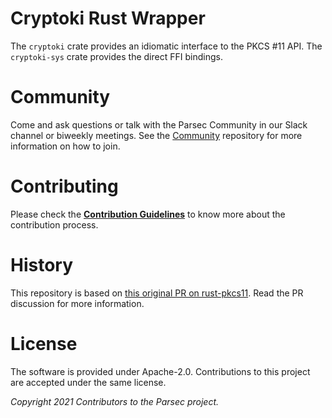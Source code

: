 # Cryptoki Rust Wrapper

The `cryptoki` crate provides an idiomatic interface to the PKCS #11 API.
The `cryptoki-sys` crate provides the direct FFI bindings.

# Community

Come and ask questions or talk with the Parsec Community in our Slack channel or biweekly meetings.
See the [Community](https://github.com/parallaxsecond/community) repository for more information on how to join.

# Contributing

Please check the [**Contribution
Guidelines**](https://parallaxsecond.github.io/parsec-book/contributing/index.html) to know more
about the contribution process.

# History

This repository is based on [this original PR on rust-pkcs11](https://github.com/mheese/rust-pkcs11/pull/43).
Read the PR discussion for more information.

# License

The software is provided under Apache-2.0. Contributions to this project are accepted under the same license.

*Copyright 2021 Contributors to the Parsec project.*
